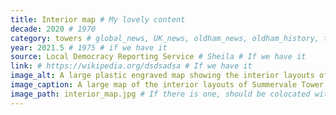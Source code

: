 ```yaml
---
title: Interior map # My lovely content
decade: 2020 # 1970
category: towers # global_news, UK_news, oldham_news, oldham_history, towers, surrounding_estate # Always exactly one category
year: 2021.5 # 1975 # if we have it
source: Local Democracy Reporting Service # Sheila # If we have it
link: # https://wikipedia.org/dsdsadsa # If we have it
image_alt: A large plastic engraved map showing the interior layouts of a few floors of Sumervale house, shown nailed to a slightly grubby/damaged lilac painted wall. The map has some graffiti scratched into it. # If there is one
image_caption: A large map of the interior layouts of Summervale Tower. Image by the Local Democracy Reporting Service. # If there is one
image_path: interior_map.jpg # If there is one, should be colocated with the index.md file in the folder
---
```

